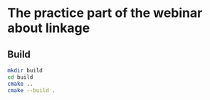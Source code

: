# The practice part of the webinar about linkage

## Build

```bash
mkdir build
cd build
cmake ..
cmake --build .
```
